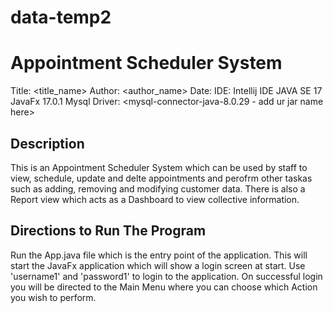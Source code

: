 # data-temp2
# Appointment Scheduler System
Title: <title_name>
Author: <author_name>
Date: <date>
IDE: Intellij IDE
JAVA SE 17
JavaFx 17.0.1
Mysql Driver: <mysql-connector-java-8.0.29 - add ur jar name here>

## Description
This is an Appointment Scheduler System which can be used by staff to view, schedule, update and delte appointments and perofrm other taskas such as adding, removing and modifying customer data. There is also a Report view which acts as a Dashboard to view collective information.

## Directions to Run The Program
Run the App.java file which is the entry point of the application. This will start the JavaFx application which will show a login screen at start. 
Use 'username1' and 'password1' to login to the application. On successful login you will be directed to the Main Menu where you can choose which Action you wish to perform.
